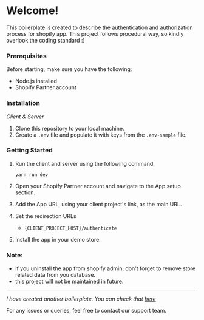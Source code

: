 # Welcome!

This boilerplate is created to describe the authentication and authorization process for shopify app. This project follows procedural way, so kindly overlook the coding standard :)

### Prerequisites

Before starting, make sure you have the following:

- Node.js installed
- Shopify Partner account

### Installation

_Client & Server_

1. Clone this repository to your local machine.
2. Create a `.env` file and populate it with keys from the `.env-sample` file.

### Getting Started

1. Run the client and server using the following command:

   ```
   yarn run dev
   ```

2. Open your Shopify Partner account and navigate to the App setup section.

3. Add the App URL, using your client project's link, as the main URL.

4. Set the redirection URLs

   - `{CLIENT_PROJECT_HOST}/authenticate`

5. Install the app in your demo store.

### Note:

- if you uninstall the app from shopify admin, don't forget to remove store related data from you database.
- this project will not be maintained in future.

---

_I have created another boilerplate. You can check that [here](https://github.com/astutecoder/shopify-react-node)_

For any issues or queries, feel free to contact our support team.

